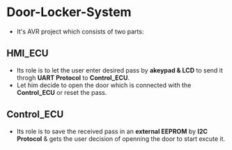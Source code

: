 # Door-Locker-System
* It's AVR project which consists of two parts:  
## HMI_ECU

  - Its role is to let the user enter desired pass by __akeypad & LCD__ to send it throgh __UART Protocol__ to __Control_ECU__.
  - Let him decide to open the door which is connected with the __Control_ECU__ or reset the pass.

## Control_ECU

  - Its role is to save the received pass in an __external EEPROM__ by __I2C Protocol__ & gets the user decision of
    openning the door to start excute it.
